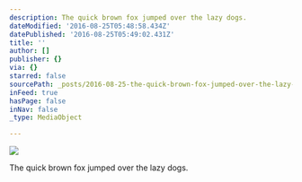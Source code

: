 ```yaml
---
description: The quick brown fox jumped over the lazy dogs.
dateModified: '2016-08-25T05:48:58.434Z'
datePublished: '2016-08-25T05:49:02.431Z'
title: ''
author: []
publisher: {}
via: {}
starred: false
sourcePath: _posts/2016-08-25-the-quick-brown-fox-jumped-over-the-lazy-dogs.md
inFeed: true
hasPage: false
inNav: false
_type: MediaObject

---
```

![](https://the-grid-user-content.s3-us-west-2.amazonaws.com/79b6f0ac-f8e5-4663-9767-e8c4034e7d3b.jpg)

The quick brown fox jumped over the lazy dogs.